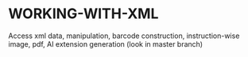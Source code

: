 # WORKING-WITH-XML
Access xml data, manipulation, barcode construction, instruction-wise image, pdf, AI extension generation
(look in master branch)
